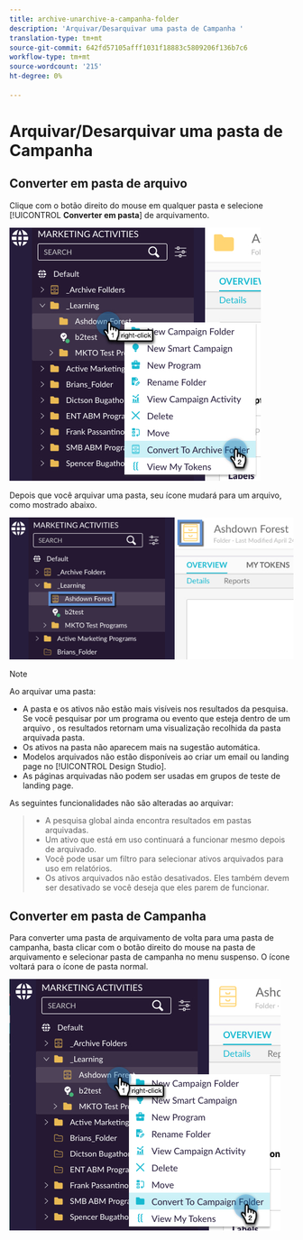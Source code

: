 ```yaml
---
title: archive-unarchive-a-campanha-folder
description: 'Arquivar/Desarquivar uma pasta de Campanha '
translation-type: tm+mt
source-git-commit: 642fd57105afff1031f18883c5809206f136b7c6
workflow-type: tm+mt
source-wordcount: '215'
ht-degree: 0%

---
```



# Arquivar/Desarquivar uma pasta de Campanha

## Converter em pasta de arquivo

Clique com o botão direito do mouse em qualquer pasta e selecione [!UICONTROL **Converter em pasta**] de arquivamento.

![Imagem Um](/help/sky/assets/campaign-folders/archive-unarchive-a-campaign-folder/archive-unarchive-a-campaign-folder-1.png)

Depois que você arquivar uma pasta, seu ícone mudará para um arquivo, como mostrado abaixo.

![Imagem dois](/help/sky/assets/campaign-folders/archive-unarchive-a-campaign-folder/archive-unarchive-a-campaign-folder-2.png)

>[!NOTE]
>
>Ao arquivar uma pasta:
>
>* A pasta e os ativos não estão mais visíveis nos resultados da pesquisa.
   >Se você pesquisar por um programa ou evento que esteja dentro de um arquivo
   >, os resultados retornam uma visualização recolhida da pasta arquivada
   >pasta.
>* Os ativos na pasta não aparecem mais na sugestão automática.
>* Modelos arquivados não estão disponíveis ao criar um email
   >ou landing page no [!UICONTROL Design Studio].
>* As páginas arquivadas não podem ser usadas em grupos de teste de landing page.

>
>
As seguintes funcionalidades não são alteradas ao arquivar:
>
>* A pesquisa global ainda encontra resultados em pastas arquivadas.
>* Um ativo que está em uso continuará a funcionar mesmo depois de
   >arquivado.
>* Você pode usar um filtro para selecionar ativos arquivados para uso em
   >relatórios.
>* Os ativos arquivados não estão desativados. Eles também devem ser
   >desativado se você deseja que eles parem de funcionar.

>



## Converter em pasta de Campanha

Para converter uma pasta de arquivamento de volta para uma pasta de campanha, basta clicar com o botão direito do mouse na pasta de arquivamento e selecionar pasta de campanha no menu suspenso. O ícone voltará para o ícone de pasta normal.

![Imagem Três](/help/sky/assets/campaign-folders/archive-unarchive-a-campaign-folder/archive-unarchive-a-campaign-folder-3.png)
